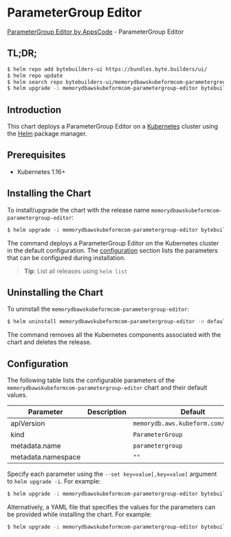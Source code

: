 # ParameterGroup Editor

[ParameterGroup Editor by AppsCode](https://byte.builders) - ParameterGroup Editor

## TL;DR;

```bash
$ helm repo add bytebuilders-ui https://bundles.byte.builders/ui/
$ helm repo update
$ helm search repo bytebuilders-ui/memorydbawskubeformcom-parametergroup-editor --version=v0.4.17
$ helm upgrade -i memorydbawskubeformcom-parametergroup-editor bytebuilders-ui/memorydbawskubeformcom-parametergroup-editor -n default --create-namespace --version=v0.4.17
```

## Introduction

This chart deploys a ParameterGroup Editor on a [Kubernetes](http://kubernetes.io) cluster using the [Helm](https://helm.sh) package manager.

## Prerequisites

- Kubernetes 1.16+

## Installing the Chart

To install/upgrade the chart with the release name `memorydbawskubeformcom-parametergroup-editor`:

```bash
$ helm upgrade -i memorydbawskubeformcom-parametergroup-editor bytebuilders-ui/memorydbawskubeformcom-parametergroup-editor -n default --create-namespace --version=v0.4.17
```

The command deploys a ParameterGroup Editor on the Kubernetes cluster in the default configuration. The [configuration](#configuration) section lists the parameters that can be configured during installation.

> **Tip**: List all releases using `helm list`

## Uninstalling the Chart

To uninstall the `memorydbawskubeformcom-parametergroup-editor`:

```bash
$ helm uninstall memorydbawskubeformcom-parametergroup-editor -n default
```

The command removes all the Kubernetes components associated with the chart and deletes the release.

## Configuration

The following table lists the configurable parameters of the `memorydbawskubeformcom-parametergroup-editor` chart and their default values.

|     Parameter      | Description |                     Default                     |
|--------------------|-------------|-------------------------------------------------|
| apiVersion         |             | <code>memorydb.aws.kubeform.com/v1alpha1</code> |
| kind               |             | <code>ParameterGroup</code>                     |
| metadata.name      |             | <code>parametergroup</code>                     |
| metadata.namespace |             | <code>""</code>                                 |


Specify each parameter using the `--set key=value[,key=value]` argument to `helm upgrade -i`. For example:

```bash
$ helm upgrade -i memorydbawskubeformcom-parametergroup-editor bytebuilders-ui/memorydbawskubeformcom-parametergroup-editor -n default --create-namespace --version=v0.4.17 --set apiVersion=memorydb.aws.kubeform.com/v1alpha1
```

Alternatively, a YAML file that specifies the values for the parameters can be provided while
installing the chart. For example:

```bash
$ helm upgrade -i memorydbawskubeformcom-parametergroup-editor bytebuilders-ui/memorydbawskubeformcom-parametergroup-editor -n default --create-namespace --version=v0.4.17 --values values.yaml
```

